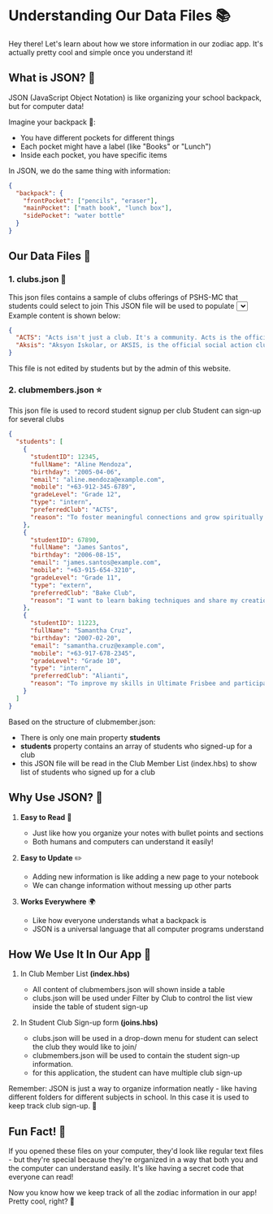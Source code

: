 # Understanding Our Data Files 📚

Hey there! Let's learn about how we store information in our zodiac app. It's actually pretty cool and simple once you understand it! 

## What is JSON? 📝

JSON (JavaScript Object Notation) is like organizing your school backpack, but for computer data! 

Imagine your backpack 🎒:
- You have different pockets for different things
- Each pocket might have a label (like "Books" or "Lunch")
- Inside each pocket, you have specific items

In JSON, we do the same thing with information:
```json
{
  "backpack": {
    "frontPocket": ["pencils", "eraser"],
    "mainPocket": ["math book", "lunch box"],
    "sidePocket": "water bottle"
  }
}
```

## Our Data Files 📂

### 1. clubs.json 👥
This json files contains a sample of clubs offerings of PSHS-MC that students could select to join
This JSON file will be used to populate <select>
   form elements to have only school endorsed clubs.
</select>
Example content is shown below:

```json
{
  "ACTS": "Acts isn't just a club. It's a community. Acts is the official non-denominational Christian organization of Pisay Main.",
  "Aksis": "Aksyon Iskolar, or AKSIS, is the official social action club of PSHS-MC. Our main goal is to promote, develop, and inspire social awareness and action in the student body of our school."
}
```

This file is not edited by students but by the admin of this website.

### 2. clubmembers.json ⭐
This json file is used to record student signup per club
Student can sign-up for several clubs

```json
{
  "students": [
    {
      "studentID": 12345,
      "fullName": "Aline Mendoza",
      "birthday": "2005-04-06",
      "email": "aline.mendoza@example.com",
      "mobile": "+63-912-345-6789",
      "gradeLevel": "Grade 12",
      "type": "intern",
      "preferredClub": "ACTS",
      "reason": "To foster meaningful connections and grow spiritually within a supportive community."
    },
    {
      "studentID": 67890,
      "fullName": "James Santos",
      "birthday": "2006-08-15",
      "email": "james.santos@example.com",
      "mobile": "+63-915-654-3210",
      "gradeLevel": "Grade 11",
      "type": "extern",
      "preferredClub": "Bake Club",
      "reason": "I want to learn baking techniques and share my creations with others."
    },
    {
      "studentID": 11223,
      "fullName": "Samantha Cruz",
      "birthday": "2007-02-20",
      "email": "samantha.cruz@example.com",
      "mobile": "+63-917-678-2345",
      "gradeLevel": "Grade 10",
      "type": "intern",
      "preferredClub": "Alianti",
      "reason": "To improve my skills in Ultimate Frisbee and participate in tournaments."
    }
  ]
}
```

Based on the structure of clubmember.json:
- There is only one main property **students**
- **students** property contains an array of students who signed-up for a club
- this JSON file will be read in the Club Member List (index.hbs) to show list of students who signed up for a club

## Why Use JSON? 🤔

1. **Easy to Read** 📖
   - Just like how you organize your notes with bullet points and sections
   - Both humans and computers can understand it easily!

2. **Easy to Update** ✏️
   - Adding new information is like adding a new page to your notebook
   - We can change information without messing up other parts

3. **Works Everywhere** 🌍
   - Like how everyone understands what a backpack is
   - JSON is a universal language that all computer programs understand

## How We Use It In Our App 🚀

1. In Club Member List **(index.hbs)**
   - All content of clubmembers.json will shown inside a table
   - clubs.json will be used under Filter by Club to control the list view inside the table of student sign-up

2. In Student Club Sign-up form **(joins.hbs)**
   - clubs.json will be used in a drop-down menu for student can select the club they would like to join/
   - clubmembers.json will be used to contain the student sign-up information.
   - for this application, the student can have multiple club sign-up
   
Remember: JSON is just a way to organize information neatly - like having different folders for different subjects in school. In this case it is used to keep track club sign-up. 🌟

## Fun Fact! 🎯
If you opened these files on your computer, they'd look like regular text files - but they're special because they're organized in a way that both you and the computer can understand easily. It's like having a secret code that everyone can read! 

Now you know how we keep track of all the zodiac information in our app! Pretty cool, right? 🎉
